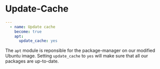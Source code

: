 # Update-Cache

```YAML
---
  - name: Update cache
    become: true
    apt:
      update_cache: yes
```

The `apt` module is reponsible for the package-manager on our modified Ubuntu image.
Setting `update_cache` to `yes` will make sure that all our packages are up-to-date.